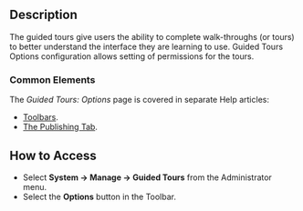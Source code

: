 <!-- Filename: Help4.x:Guided_Tours:_Options / Display title: Guided Tours: Options -->

## Description

The guided tours give users the ability to complete walk-throughs (or tours) 
to better understand the interface they are learning to use. Guided Tours 
Options configuration allows setting of permissions for the tours.

### Common Elements

The *Guided Tours: Options* page is covered in separate Help
articles:

* [Toolbars](jdocmanual?article=help/common-elements/toolbars).
* [The Publishing Tab](jdocmanual?article=help/common-elements/edit-publishing).

## How to Access

- Select **System -> Manage -> Guided Tours** from the Administrator menu.
- Select the **Options** button in the Toolbar.
